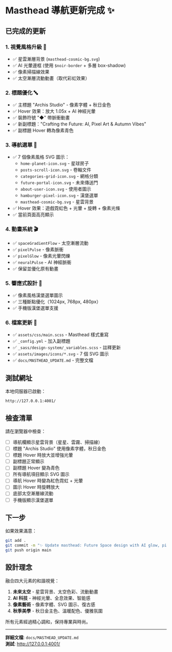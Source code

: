 # Masthead 導航更新完成 ✨

## 已完成的更新

### 1. 視覺風格升級 🎨
- ✅ 星雲漸層背景 (`masthead-cosmic-bg.svg`)
- ✅ AI 光暈邊框 (使用 `$noir-border` + 多層 box-shadow)
- ✅ 像素掃描線效果
- ✅ 太空漸層流動動畫（取代彩虹效果）

### 2. 標題優化 🔤
- ✅ 主標題 "Archis Studio" - 像素字體 + 秋日金色
- ✅ Hover 效果：放大 1.05x + AI 神經光暈
- ✅ 裝飾符號 "◆" 帶脈衝動畫
- ✅ 新副標題："Crafting the Future: AI, Pixel Art & Autumn Vibes"
- ✅ 副標題 Hover 轉為像素青色

### 3. 導航選單 🧭
- ✅ 7 個像素風格 SVG 圖示：
  - `home-planet-icon.svg` - 星球房子
  - `posts-scroll-icon.svg` - 卷軸文件
  - `categories-grid-icon.svg` - 網格分類
  - `future-portal-icon.svg` - 未來傳送門
  - `about-user-icon.svg` - 使用者圖示
  - `hamburger-pixel-icon.svg` - 漢堡選單
  - `masthead-cosmic-bg.svg` - 星雲背景
- ✅ Hover 效果：遊戲霓虹色 + 光暈 + 旋轉 + 像素光條
- ✅ 當前頁面高亮顯示

### 4. 動畫系統 🎬
- ✅ `spaceGradientFlow` - 太空漸層流動
- ✅ `pixelPulse` - 像素脈衝
- ✅ `pixelGlow` - 像素光暈閃爍
- ✅ `neuralPulse` - AI 神經脈衝
- ✅ 保留並優化原有動畫

### 5. 響應式設計 📱
- ✅ 像素風格漢堡選單圖示
- ✅ 三種斷點優化（1024px, 768px, 480px）
- ✅ 手機版漢堡選單支援

### 6. 檔案更新 📁
- ✅ `assets/css/main.scss` - Masthead 樣式重寫
- ✅ `_config.yml` - 加入副標題
- ✅ `_sass/design-system/_variables.scss` - 註釋更新
- ✅ `assets/images/icons/*.svg` - 7 個 SVG 圖示
- ✅ `docs/MASTHEAD_UPDATE.md` - 完整文檔

## 測試網址

本地伺服器已啟動：
```
http://127.0.0.1:4001/
```

## 檢查清單

請在瀏覽器中檢查：

- [ ] 導航欄顯示星雲背景（星星、雲霧、掃描線）
- [ ] 標題 "Archis Studio" 使用像素字體，秋日金色
- [ ] 標題 Hover 時放大並增強光暈
- [ ] 副標題正常顯示
- [ ] 副標題 Hover 變為青色
- [ ] 所有導航項目顯示 SVG 圖示
- [ ] 導航 Hover 時變為紅色霓虹 + 光暈
- [ ] 圖示 Hover 時旋轉放大
- [ ] 底部太空漸層線流動
- [ ] 手機版顯示漢堡選單

## 下一步

如果效果滿意：
```bash
git add .
git commit -m "✨ Update masthead: Future Space design with AI glow, pixel icons & cosmic background"
git push origin main
```

## 設計理念

融合四大元素的和諧視覺：
1. **未來太空** - 星雲背景、太空色彩、流動動畫
2. **AI 科技** - 神經光暈、全息效果、智能感  
3. **像素藝術** - 像素字體、SVG 圖示、復古感
4. **秋季美學** - 秋日金主色、溫暖配色、優雅氛圍

所有元素經過精心調和，保持專業與時尚。

---

**詳細文檔**: `docs/MASTHEAD_UPDATE.md`  
**測試**: http://127.0.0.1:4001/
